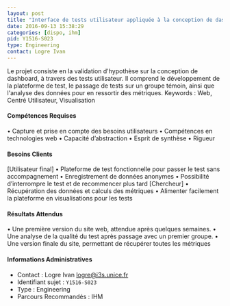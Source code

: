 ```yaml
---
layout: post
title: "Interface de tests utilisateur appliquée à la conception de dashboards"
date: 2016-09-13 15:38:29
categories: [dispo, ihm]
pid: Y1516-S023
type: Engineering
contact: Logre Ivan
---
```

       
Le projet consiste en la validation d'hypothèse sur la conception de dashboard, à travers des tests utilisateur. Il comprend le développement de la plateforme de test, le passage de tests sur un groupe témoin, ainsi que l'analyse des données pour en ressortir des métriques. Keywords : Web, Centré Utilisateur, Visualisation

#### Compétences Requises
•	Capture et prise en compte des besoins utilisateurs
•	Compétences en technologies web
•	Capacité d’abstraction
•	Esprit de synthèse
•	Rigueur 


#### Besoins Clients
[Utilisateur final]
•	Plateforme de test fonctionnelle pour passer le test sans accompagnement
•	Enregistrement de données anonymes
•	Possibilité d’interrompre le test et de recommencer plus tard
[Chercheur]
•	Récupération des données et calculs des métriques
•	Alimenter facilement la plateforme en visualisations pour les tests

#### Résultats Attendus
•	Une première version du site web, attendue après quelques semaines.
•	Une analyse de la qualité du test après passage avec un premier groupe.
•	Une version finale du site, permettant de récupérer toutes les métriques
     

#### Informations Administratives
  * Contact : Logre Ivan <logre@i3s.unice.fr>
  * Identifiant sujet : `Y1516-S023`
  * Type : Engineering
  * Parcours Recommandés : IHM
     